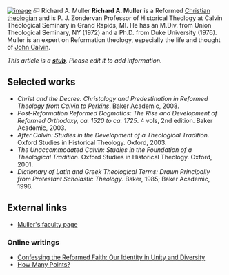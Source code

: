[![image](images/thumb/d/d8/Muller.jpg/180px-Muller.jpg)](http://www.theopedia.com/File:Muller.jpg)
[![image](data:image/png;base64,iVBORw0KGgoAAAANSUhEUgAAAA8AAAALCAAAAACFLIiAAAAAAnRSTlMA/1uRIrUAAABPSURBVAjXY/j///+5vXDwjAHIr26ZAgXZe8H8a/+hoIcw/9nevdVL9+79DuPvzQYZFPUezu8BMZLXgkExnD8HAu6hqv//n+HZVjD4DuUDAKlChD3fj6aPAAAAAElFTkSuQmCC)](http://www.theopedia.com/File:Muller.jpg "Enlarge")
Richard A. Muller
**Richard A. Muller** is a Reformed
[Christian](Christian "Christian")
[theologian](Theologian "Theologian") and is P. J. Zondervan
Professor of Historical Theology at Calvin Theological Seminary in
Grand Rapids, MI. He has an M.Div. from Union Theological Seminary,
NY (1972) and a Ph.D. from Duke University (1976). Muller is an
expert on Reformation theology, especially the life and thought of
[John Calvin](John_Calvin "John Calvin").

*This article is a **[stub](http://www.theopedia.com/Category:Theopedia_stubs "Category:Theopedia stubs")**. Please edit it to add information.*
## Selected works

-   *Christ and the Decree: Christology and Predestination in Reformed Theology from Calvin to Perkins*.
    Baker Academic, 2008.
-   *Post-Reformation Reformed Dogmatics: The Rise and Development of Reformed Orthodoxy, ca. 1520 to ca. 1725*.
    4 vols, 2nd edition. Baker Academic, 2003.
-   *After Calvin: Studies in the Development of a Theological Tradition*.
    Oxford Studies in Historical Theology. Oxford, 2003.
-   *The Unaccommodated Calvin: Studies in the Foundation of a Theological Tradition*.
    Oxford Studies in Historical Theology. Oxford, 2001.
-   *Dictionary of Latin and Greek Theological Terms: Drawn Principally from Protestant Scholastic Theology*.
    Baker, 1985; Baker Academic, 1996.

## External links

-   [Muller's faculty page](http://www.calvinseminary.edu/aboutUs/facultyStaff/mullri.php)

### Online writings

-   [Confessing the Reformed Faith: Our Identity in Unity and Diversity](http://www.wscal.edu/clark/muller.php)
-   [How Many Points?](http://kimriddlebarger.squarespace.com/how-many-points/)



